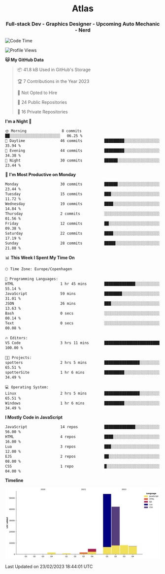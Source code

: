 <h1 align="center">Atlas</h1>
<h3 align="center">Full-stack Dev - Graphics Designer - Upcoming Auto Mechanic - Nerd</h3>

<!--START_SECTION:waka-->
![Code Time](http://img.shields.io/badge/Code%20Time-846%20hrs%2017%20mins-blue)

![Profile Views](http://img.shields.io/badge/Profile%20Views-0-blue)

**🐱 My GitHub Data** 

> 📦 41.8 kB Used in GitHub's Storage 
 > 
> 🏆 7 Contributions in the Year 2023
 > 
> 🚫 Not Opted to Hire
 > 
> 📜 24 Public Repositories 
 > 
> 🔑 16 Private Repositories 
 > 
**I'm a Night 🦉** 

```text
🌞 Morning                8 commits           ██░░░░░░░░░░░░░░░░░░░░░░░   06.25 % 
🌆 Daytime                46 commits          █████████░░░░░░░░░░░░░░░░   35.94 % 
🌃 Evening                44 commits          █████████░░░░░░░░░░░░░░░░   34.38 % 
🌙 Night                  30 commits          ██████░░░░░░░░░░░░░░░░░░░   23.44 % 
```
📅 **I'm Most Productive on Monday** 

```text
Monday                   30 commits          ██████░░░░░░░░░░░░░░░░░░░   23.44 % 
Tuesday                  15 commits          ███░░░░░░░░░░░░░░░░░░░░░░   11.72 % 
Wednesday                19 commits          ████░░░░░░░░░░░░░░░░░░░░░   14.84 % 
Thursday                 2 commits           ░░░░░░░░░░░░░░░░░░░░░░░░░   01.56 % 
Friday                   12 commits          ██░░░░░░░░░░░░░░░░░░░░░░░   09.38 % 
Saturday                 22 commits          ████░░░░░░░░░░░░░░░░░░░░░   17.19 % 
Sunday                   28 commits          █████░░░░░░░░░░░░░░░░░░░░   21.88 % 
```


📊 **This Week I Spent My Time On** 

```text
🕑︎ Time Zone: Europe/Copenhagen

💬 Programming Languages: 
HTML                     1 hr 45 mins        ██████████████░░░░░░░░░░░   55.14 % 
JavaScript               59 mins             ████████░░░░░░░░░░░░░░░░░   31.01 % 
JSON                     26 mins             ███░░░░░░░░░░░░░░░░░░░░░░   13.63 % 
Bash                     0 secs              ░░░░░░░░░░░░░░░░░░░░░░░░░   00.14 % 
Text                     0 secs              ░░░░░░░░░░░░░░░░░░░░░░░░░   00.08 % 

🔥 Editors: 
VS Code                  3 hrs 11 mins       █████████████████████████   100.00 % 

🐱‍💻 Projects: 
spotters                 2 hrs 5 mins        ████████████████░░░░░░░░░   65.51 % 
spotterSite              1 hr 6 mins         █████████░░░░░░░░░░░░░░░░   34.49 % 

💻 Operating System: 
Linux                    2 hrs 5 mins        ████████████████░░░░░░░░░   65.51 % 
Windows                  1 hr 6 mins         █████████░░░░░░░░░░░░░░░░   34.49 % 
```

**I Mostly Code in JavaScript** 

```text
JavaScript               14 repos            ██████████████░░░░░░░░░░░   56.00 % 
HTML                     4 repos             ████░░░░░░░░░░░░░░░░░░░░░   16.00 % 
Lua                      3 repos             ███░░░░░░░░░░░░░░░░░░░░░░   12.00 % 
EJS                      2 repos             ██░░░░░░░░░░░░░░░░░░░░░░░   08.00 % 
CSS                      1 repo              █░░░░░░░░░░░░░░░░░░░░░░░░   04.00 % 
```



**Timeline**

![Lines of Code chart](https://raw.githubusercontent.com/Atlas7005/Atlas7005/master/assets/bar_graph.png)


 Last Updated on 23/02/2023 18:44:01 UTC
<!--END_SECTION:waka-->
